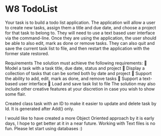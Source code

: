 # W8 TodoList
Your task is to build a todo list application. The application will allow a user to create new tasks,
assign them a title and due date, and choose a project for that task to belong to. They will need
to use a text based user interface via the command-line. Once they are using the application,
the user should be able to also edit, mark as done or remove tasks. They can also quit and save
the current task list to file, and then restart the application with the former state restored. 

Requirements
The solution must achieve the following requirements:
 Model a task with a task title, due date, status and project
 Display a collection of tasks that can be sorted both by date and project
 Support the ability to add, edit, mark as done, and remove tasks
 Support a text-based user interface
 Load and save task list to file The solution may also include other creative features at
your discretion in case you wish to show some flair. 

Created class task with an ID to make it easier to update and delete task by Id.
It is generated after Add() only.

I would like to have created a more Object Oriented approach by it is early days, I hope to get better at it in a near future.
Working with Text files is no fun.
Please let start using databases :) 
